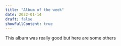 ```yaml
---
title: "Album of the week"
date: 2022-01-14
draft: false
showFullContent: true
---
```

This album was really good but here are some others
